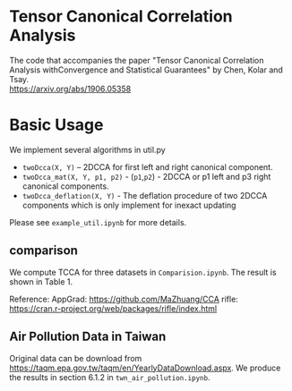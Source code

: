 # Tensor Canonical Correlation Analysis

The code that accompanies the paper "Tensor Canonical Correlation Analysis withConvergence and Statistical Guarantees"
by Chen, Kolar and Tsay.   
https://arxiv.org/abs/1906.05358

# Basic Usage

We implement several algorithms in util.py

-  ``twoDcca(X, Y)`` – 2DCCA for first left and right canonical component.
-  ``twoDcca_mat(X, Y, p1, p2)`` - (``p1``,``p2``) - 2DCCA or p1 left and p3 right canonical components.
-  ``twoDcca_deflation(X, Y)`` - The deflation procedure of two 2DCCA components which is only implement for inexact updating

Please see `example_util.ipynb` for more details.

## comparison
We compute TCCA for three datasets in `Comparision.ipynb`. The result is shown in Table 1.

Reference:
AppGrad: https://github.com/MaZhuang/CCA 
rifle: https://cran.r-project.org/web/packages/rifle/index.html

## Air Pollution Data in Taiwan
Original data can be download from https://taqm.epa.gov.tw/taqm/en/YearlyDataDownload.aspx.
We produce the results in section 6.1.2 in `twn_air_pollution.ipynb`.
